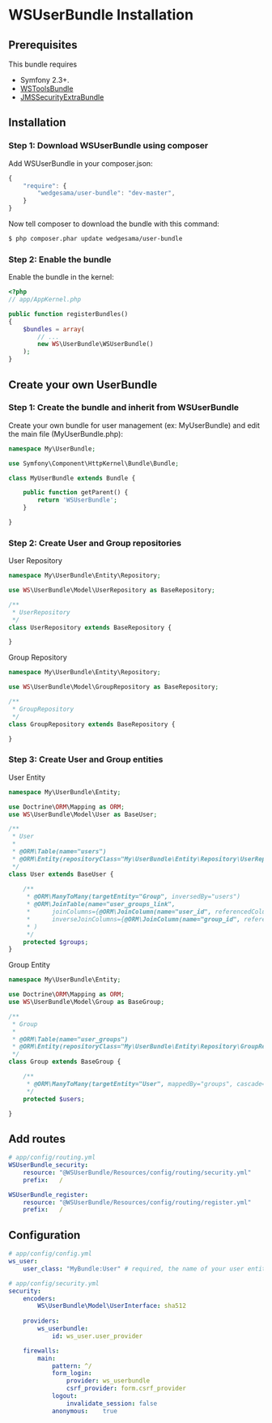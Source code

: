WSUserBundle Installation
==================================

## Prerequisites

This bundle requires 
- Symfony 2.3+.
- [WSToolsBundle](https://github.com/WedgeSama/WSToolsBundle)
- [JMSSecurityExtraBundle](http://jmsyst.com/bundles/JMSSecurityExtraBundle)

## Installation

### Step 1: Download WSUserBundle using composer

Add WSUserBundle in your composer.json:

```js
{
    "require": {
        "wedgesama/user-bundle": "dev-master",
    }
}
```

Now tell composer to download the bundle with this command:

``` bash
$ php composer.phar update wedgesama/user-bundle
```

### Step 2: Enable the bundle

Enable the bundle in the kernel:

``` php
<?php
// app/AppKernel.php

public function registerBundles()
{
    $bundles = array(
        // ...
        new WS\UserBundle\WSUserBundle()
    );
}
```

## Create your own UserBundle

### Step 1: Create the bundle and inherit from WSUserBundle
Create your own bundle for user management (ex: MyUserBundle) and edit the main file (MyUserBundle.php):

``` php
namespace My\UserBundle;

use Symfony\Component\HttpKernel\Bundle\Bundle;

class MyUserBundle extends Bundle {

    public function getParent() {
        return 'WSUserBundle';
    }

}
```

### Step 2: Create User and Group repositories

User Repository
``` php
namespace My\UserBundle\Entity\Repository;

use WS\UserBundle\Model\UserRepository as BaseRepository;

/**
 * UserRepository
 */
class UserRepository extends BaseRepository {

}
```

Group Repository
``` php
namespace My\UserBundle\Entity\Repository;

use WS\UserBundle\Model\GroupRepository as BaseRepository;

/**
 * GroupRepository
 */
class GroupRepository extends BaseRepository {

}

```

### Step 3: Create User and Group entities


User Entity
``` php
namespace My\UserBundle\Entity;

use Doctrine\ORM\Mapping as ORM;
use WS\UserBundle\Model\User as BaseUser;

/**
 * User
 *
 * @ORM\Table(name="users")
 * @ORM\Entity(repositoryClass="My\UserBundle\Entity\Repository\UserRepository")
 */
class User extends BaseUser {
    
    /**
     * @ORM\ManyToMany(targetEntity="Group", inversedBy="users")
     * @ORM\JoinTable(name="user_groups_link",
     *      joinColumns={@ORM\JoinColumn(name="user_id", referencedColumnName="id")},
     *      inverseJoinColumns={@ORM\JoinColumn(name="group_id", referencedColumnName="id")}
     * )
     */
    protected $groups;
}

```

Group Entity
``` php
namespace My\UserBundle\Entity;

use Doctrine\ORM\Mapping as ORM;
use WS\UserBundle\Model\Group as BaseGroup;

/**
 * Group
 *
 * @ORM\Table(name="user_groups")
 * @ORM\Entity(repositoryClass="My\UserBundle\Entity\Repository\GroupRepository")
 */
class Group extends BaseGroup {

    /**
     * @ORM\ManyToMany(targetEntity="User", mappedBy="groups", cascade={"detach"})
     */
    protected $users;

}
```

## Add routes

``` yaml
# app/config/routing.yml
WSUserBundle_security:
    resource: "@WSUserBundle/Resources/config/routing/security.yml"
    prefix:   /

WSUserBundle_register:
    resource: "@WSUserBundle/Resources/config/routing/register.yml"
    prefix:   /
```

## Configuration

``` yaml
# app/config/config.yml
ws_user:
    user_class: "MyBundle:User" # required, the name of your user entity
```

``` yaml
# app/config/security.yml
security:
    encoders:
        WS\UserBundle\Model\UserInterface: sha512
	
	providers:
        ws_userbundle:
            id: ws_user.user_provider

    firewalls:
        main:
            pattern: ^/
            form_login:
                provider: ws_userbundle
                csrf_provider: form.csrf_provider
            logout:
                invalidate_session: false
            anonymous:    true
```
